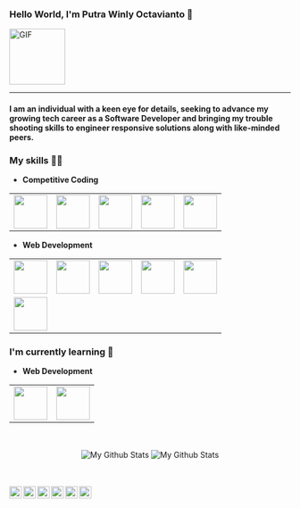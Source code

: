 ### Hello World, I'm Putra Winly Octavianto :rocket:

<img alt="GIF" src="https://media.giphy.com/media/Cmr1OMJ2FN0B2/giphy.gif" width = 100/>

---

#### I am an individual with a keen eye for details, seeking to advance my growing tech career as a Software Developer and bringing my trouble shooting skills to engineer responsive solutions along with like-minded peers.

### My skills :man_technologist:

- **Competitive Coding**
<table>
<tbody>
 <tr>
<td align="center" width="20%">
<img height=60px src="https://www.vectorlogo.zone/logos/php/php-ar21.svg"> 
</td>

<td align="center" width="20%">
<img height=60px src="https://www.vectorlogo.zone/logos/typescriptlang/typescriptlang-ar21.svg"> 
</td>

<td align="center" width="20%">
<img height=60px src="https://www.vectorlogo.zone/logos/java/java-ar21.svg"> 
</td>

<td align="center" width="20%">
<img height=60px src="https://www.vectorlogo.zone/logos/golang/golang-ar21.svg"> 
</td>
<td align="center" width="20%">
<img height=60px src="https://www.vectorlogo.zone/logos/dartlang/dartlang-ar21.svg"> 
</td>
</tr>
</tbody>
</table>

- **Web Development**
<table>
<tbody>
 <tr>
<td align="center" width="20%">
<img height=60px src="https://www.vectorlogo.zone/logos/laravel/laravel-ar21.svg"> 
</td>

<td align="center" width="20%">
<img height=60px src="https://www.vectorlogo.zone/logos/reactjs/reactjs-ar21.svg"> 
</td>

<td align="center" width="20%">
<img height=60px src="https://www.vectorlogo.zone/logos/springio/springio-ar21.svg"> 
</td>

<td align="center" width="20%">
<img height=60px src="https://www.vectorlogo.zone/logos/golang/golang-ar21.svg"> 
</td>

<td align="center" width="20%">
<img height=60px src="https://www.vectorlogo.zone/logos/nodejs/nodejs-ar21.svg"> 
</td>
</tr>
<tr>
<td align="center" width="20%">
<img height=60px src="https://www.vectorlogo.zone/logos/flutterio/flutterio-ar21.svg"> 
</td>
</tr>
</tbody>
</table>

### I'm currently learning :open_book:

- **Web Development**
<table>
<tbody>
 <tr>
<td align="center" width="50%">
<img height=60px src="https://www.vectorlogo.zone/logos/springio/springio-ar21.svg"> 
</td>
<td align="center" width="50%">
<img height=60px src="https://www.vectorlogo.zone/logos/reactjs/reactjs-ar21.svg"> 
</td>
</tr>
</tbody>
</table>

<br>
<p align="center">
<img align="center" src="https://github-readme-stats.vercel.app/api/top-langs/?username=PutraOktav&layout=compact&theme=radical&count_private=true" alt="My Github Stats">
<img align="center" src="https://github-readme-stats.vercel.app/api?username=PutraOktav&&show_icons=true&theme=radical&count_private=true&include_all_commits=true" alt="My Github Stats">
</p>

<br> <br>
<a href="https://twitter.com/nokttech">
<img align="left" alt="Shreya's Twitter" width="22px" src="https://cdn.jsdelivr.net/npm/simple-icons@v3/icons/twitter.svg" />
</a>
<a href="https://www.linkedin.com/in/putrawinlyoctavianto/">
<img align="left" alt="Shreya's LinkedIn" width="22px" src="https://cdn.jsdelivr.net/npm/simple-icons@v3/icons/linkedin.svg" />
</a>
<a href="https://github.com/PutraOktav">
<img align="left" alt="Shreya's Github" width="22px" src="https://cdn.jsdelivr.net/npm/simple-icons@v3/icons/github.svg" />
</a>
<a href="https://www.instagram.com/oktavtech/">
<img align="left" alt="Shreya's Instagram" width="22px" src="https://cdn.jsdelivr.net/npm/simple-icons@v3/icons/instagram.svg" />
</a>
<a href="https://www.facebook.com/putrawinlyoctavianto">
<img align="left" alt="Shreya's Facebook" width="22px" src="https://cdn.jsdelivr.net/npm/simple-icons@v3/icons/facebook.svg" />
</a>
<a href="https://www.hackerrank.com/putrawinlyoctavianto">
<img align="left" alt="Shreya's Hackerrank" width="22px" src="https://cdn.jsdelivr.net/npm/simple-icons@v3/icons/hackerrank.svg" />
</a>
<br><br>

